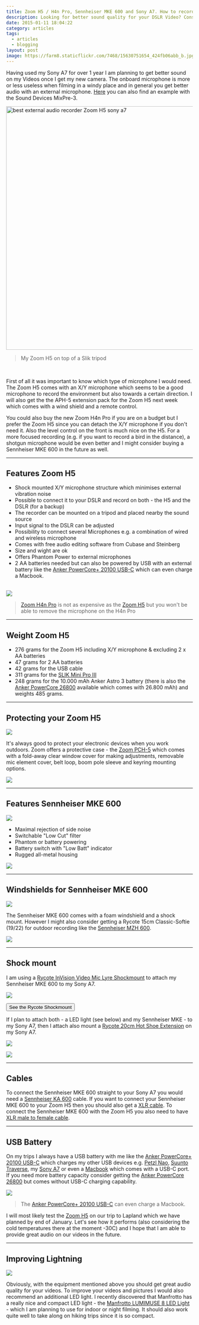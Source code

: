 ```yaml
---
title: Zoom H5 / H4n Pro, Sennheiser MKE 600 and Sony A7. How to record nature sound for your DSLR videos.
description: Looking for better sound quality for your DSLR Video? Consider the Zoom H5 and the Sennheiser MKE 600.
date: 2015-01-11 18:04:22
category: articles
tags:
  - articles
  - blogging
layout: post
image: https://farm8.staticflickr.com/7468/15630751654_424fb06abb_b.jpg
---
```


Having used my Sony A7 for over 1 year I am planning to get better sound on my Videos once I get my new camera. The onboard microphone is more or less useless when filming in a windy place and in general you get better audio with an external microphone. <a href="http://www.hikeventures.com/children_playing_ice_finland/">Here</a> you can also find an example with the Sound Devices MixPre-3.

<img src="https://farm8.staticflickr.com/7468/15630751654_424fb06abb_b.jpg" width="1024" height="657"  alt="best external audio recorder Zoom H5 sony a7">

> My Zoom H5 on top of a Slik tripod

<br>
<!--more-->

First of all it was important to know which type of microphone I would need. The Zoom H5 comes with an X/Y microphone which seems to be a good microphone to record the environment but also towards a certain direction. I will also get the the APH-5 extension pack for the Zoom H5 next week which comes with a wind shield and a remote control.

You could also buy the new Zoom H4n Pro if you are on a budget but I prefer the Zoom H5 since you can detach the X/Y microphone if you don't need it. Also the level control on the front is much nice on the H5. For a more focused recording (e.g. if you want to record a bird in the distance), a shotgun microphone would be even better and I might consider buying a Sennheiser MKE 600 in the future as well.

---

## Features Zoom H5

* Shock mounted X/Y microphone structure which minimises external vibration noise
* Possible to connect it to your DSLR and record on both - the H5 and the DSLR (for a backup)
* The recorder can be mounted on a tripod and placed nearby the sound source
* Input signal to the DSLR can be adjusted
* Possibility to connect several Microphones e.g. a combination of wired and wireless microphone
* Comes with free audio editing software from Cubase and Steinberg
* Size and wight are ok
* Offers Phantom Power to external microphones
* 2 AA batteries needed but can also be powered by USB with an external battery like the <a href="http://amzn.to/2dUEsTA" >Anker PowerCore+ 20100 USB-C</a> which can even charge a Macbook.<br><br>

<a href="https://www.amazon.com/gp/product/B01DPOXS8I/ref=as_li_tl?ie=UTF8&camp=1789&creative=9325&creativeASIN=B01DPOXS8I&linkCode=as2&tag=hikeve-20&linkId=d6756281cccce37b51ac1e66a6c4b15a"  target="_blank"><img border="0" src="//ws-na.amazon-adsystem.com/widgets/q?_encoding=UTF8&MarketPlace=US&ASIN=B01DPOXS8I&ServiceVersion=20070822&ID=AsinImage&WS=1&Format=_SL250_&tag=hikeve-20" ></a><img src="//ir-na.amazon-adsystem.com/e/ir?t=hikeve-20&l=am2&o=1&a=B01DPOXS8I" width="1" height="1" border="0" alt="" style="border:none !important; margin:0px !important;" />

> <a href="https://www.amazon.com/gp/product/B01DPOXS8I/ref=as_li_tl?ie=UTF8&camp=1789&creative=9325&creativeASIN=B01DPOXS8I&linkCode=as2&tag=hikeve-20&linkId=d6756281cccce37b51ac1e66a6c4b15a" target="_blank" >Zoom H4n Pro</a> is not as expensive as the <a href="http://amzn.to/1yTJDZs" >Zoom H5</a> but you won't be able to remove the microphone on the H4n Pro

---

## Weight Zoom H5

* 276 grams for the Zoom H5 including X/Y microphone & excluding 2 x AA batteries
* 47 grams for 2 AA batteries
* 42 grams for the USB cable
* 311 grams for the <a href="http://amzn.to/1wKEtsW" >SLIK Mini Pro III</a>
* 248 grams for the 10.000 mAh Anker Astro 3 battery (there is also the <a href="http://amzn.to/1slxquk" >Anker PowerCore 26800</a> available which comes with 26.800 mAh) and weights 485 grams.

---

## Protecting your Zoom H5
<a href="https://www.amazon.com/gp/product/B01AJJJ7DC/ref=as_li_tl?ie=UTF8&camp=1789&creative=9325&creativeASIN=B01AJJJ7DC&linkCode=as2&tag=hikeve-20&linkId=247cd61d562300cfe371dc0677685d3e" ><img border="0" src="//ws-na.amazon-adsystem.com/widgets/q?_encoding=UTF8&MarketPlace=US&ASIN=B01AJJJ7DC&ServiceVersion=20070822&ID=AsinImage&WS=1&Format=_SL250_&tag=hikeve-20" ></a><img src="//ir-na.amazon-adsystem.com/e/ir?t=hikeve-20&l=am2&o=1&a=B01AJJJ7DC" width="1" height="1" border="0" alt="" style="border:none !important; margin:0px !important;" />

It's always good to protect your electronic devices when you work outdoors. Zoom offers a protective case - the <a href="http://amzn.to/2eG64un"  target="_blank">Zoom PCH-5</a> which comes with a fold-away clear window cover for making adjustments, removable mic element cover, belt loop, boom pole sleeve and keyring mounting options.

<a href="http://amzn.to/2eG64un" ><img src="http://www.hikeventures.com/buy.gif"></a>


---

## Features Sennheiser MKE 600
<a href="https://www.amazon.com/gp/product/B00FX8V3SC/ref=as_li_tl?ie=UTF8&camp=1789&creative=9325&creativeASIN=B00FX8V3SC&linkCode=as2&tag=hikeve-20&linkId=3aa4b145ca3f3324fd64485a61572ae2" ><img border="0" src="//ws-na.amazon-adsystem.com/widgets/q?_encoding=UTF8&MarketPlace=US&ASIN=B00FX8V3SC&ServiceVersion=20070822&ID=AsinImage&WS=1&Format=_SL250_&tag=hikeve-20" ></a><img src="//ir-na.amazon-adsystem.com/e/ir?t=hikeve-20&l=am2&o=1&a=B00FX8V3SC" width="1" height="1" border="0" alt="" style="border:none !important; margin:0px !important;" />

- Maximal rejection of side noise
- Switchable "Low Cut" filter
- Phantom or battery powering
- Battery switch with "Low Batt" indicator
- Rugged all-metal housing

<a href="https://www.amazon.com/gp/product/B00FX8V3SC/ref=as_li_tl?ie=UTF8&camp=1789&creative=9325&creativeASIN=B00FX8V3SC&linkCode=as2&tag=hikeve-20&linkId=3aa4b145ca3f3324fd64485a61572ae2" ><img src="http://www.hikeventures.com/buy.gif"></a>


---

## Windshields for Sennheiser MKE 600
<a href="https://www.amazon.com/gp/product/B00B8Z76X0/ref=as_li_tl?ie=UTF8&camp=1789&creative=9325&creativeASIN=B00B8Z76X0&linkCode=as2&tag=hikeve-20&linkId=17b78af7afe16f089958b85dbfab4df7" ><img border="0" src="//ws-na.amazon-adsystem.com/widgets/q?_encoding=UTF8&MarketPlace=US&ASIN=B00B8Z76X0&ServiceVersion=20070822&ID=AsinImage&WS=1&Format=_SL250_&tag=hikeve-20" ></a><img src="//ir-na.amazon-adsystem.com/e/ir?t=hikeve-20&l=am2&o=1&a=B00B8Z76X0" width="1" height="1" border="0" alt="" style="border:none !important; margin:0px !important;" />

The Sennheiser MKE 600 comes with a foam windshield and a shock mount. However I might also consider getting a Rycote 15cm Classic-Softie (19/22) for outdoor recording like the <a href="http://amzn.to/2eFD5po"  target="_blank">Sennheiser MZH 600</a>.

<a href="http://amzn.to/2eFD5po" ><img src="http://www.hikeventures.com/buy.gif"></a>


---

## Shock mount
I am using a <a href="http://amzn.to/2eqJE2f"  target="_blank">
Rycote InVision Video Mic Lyre Shockmount</a> to attach my Sennheiser MKE 600 to my Sony A7.

<a href="https://www.amazon.com/gp/product/B002YN87TC/ref=as_li_tl?ie=UTF8&camp=1789&creative=9325&creativeASIN=B002YN87TC&linkCode=as2&tag=hikeve-20&linkId=5f90b9756621b31c6852a03052a06213" ><img border="0" src="//ws-na.amazon-adsystem.com/widgets/q?_encoding=UTF8&MarketPlace=US&ASIN=B002YN87TC&ServiceVersion=20070822&ID=AsinImage&WS=1&Format=_SL250_&tag=hikeve-20"   target="_blank"></a><img src="//ir-na.amazon-adsystem.com/e/ir?t=hikeve-20&l=am2&o=1&a=B002YN87TC" width="1" height="1" border="0" alt="" style="border:none !important; margin:0px !important;" />

<a href="https://www.amazon.com/gp/product/B002JBFCKQ/ref=as_li_tl?ie=UTF8&camp=1789&creative=9325&creativeASIN=B002JBFCKQ&linkCode=as2&tag=hikeve-20&linkId=fdba43b0525dc406576809977d70dd60" ><button class="btn btn-danger">See the Rycote Shockmount</button></a>


If I plan to attach both - a LED light (see below) and my Sennheiser MKE - to my Sony A7, then I attach also mount a <a href="http://amzn.to/2eH2pwO"  target="_blank">Rycote 20cm Hot Shoe Extension</a> on my Sony A7.

<a href="https://www.amazon.com/gp/product/B002JBFCKQ/ref=as_li_tl?ie=UTF8&camp=1789&creative=9325&creativeASIN=B002JBFCKQ&linkCode=as2&tag=hikeve-20&linkId=fdba43b0525dc406576809977d70dd60"><img border="0" src="//ws-na.amazon-adsystem.com/widgets/q?_encoding=UTF8&MarketPlace=US&ASIN=B002JBFCKQ&ServiceVersion=20070822&ID=AsinImage&WS=1&Format=_SL250_&tag=hikeve-20"   target="_blank"></a><img src="//ir-na.amazon-adsystem.com/e/ir?t=hikeve-20&l=am2&o=1&a=B002JBFCKQ" width="1" height="1" border="0" alt="" style="border:none !important; margin:0px !important;" />

<a href="https://www.amazon.com/gp/product/B002JBFCKQ/ref=as_li_tl?ie=UTF8&camp=1789&creative=9325&creativeASIN=B002JBFCKQ&linkCode=as2&tag=hikeve-20&linkId=fdba43b0525dc406576809977d70dd60" ><img src="http://www.hikeventures.com/buy.gif"></a>


---

## Cables
To connect the Sennheiser MKE 600 straight to your Sony A7 you would need a <a href="http://amzn.to/2ebT0gZ"  target="_blank">Sennheiser KA 600</a> cable. If you want to connect your Sennheiser MKE 600 to your Zoom H5 then you should also get a <a href="http://amzn.to/2eG7o0g"  target="_blank">XLR cable</a>. To connect the Sennheiser MKE 600 with the Zoom H5 you also need to have <a href="http://amzn.to/2eHakul"  target="_blank">XLR male to female cable</a>.

---

## USB Battery
On my trips I always have a USB battery with me like the <a href="http://amzn.to/2dUGdQL" >Anker PowerCore+ 20100 USB-C</a> which charges my other USB devices e.g. <a href="http://amzn.to/2fdRC07"  target="_blank">Petzl Nao</a>, <a href="http://amzn.to/2f5Skgv"  target="_blank">Suunto Traverse</a>, my <a href="http://amzn.to/2f5Tskf"  target="_blank">Sony A7</a> or even a <a href="http://amzn.to/2f5QEnp"  taret="_blank">Macbook</a> which comes with a USB-C port. If you need more battery capacity consider getting the <a href="http://amzn.to/1slxquk"  target="_blank">Anker PowerCore 26800</a> but comes without USB-C charging capability.

<a href="https://www.amazon.com/gp/product/B014ZO46LK/ref=as_li_tl?ie=UTF8&camp=1789&creative=9325&creativeASIN=B014ZO46LK&linkCode=as2&tag=hikeve-20&linkId=ad49d381abb62421b7d52b531f5d1679" ><img border="0" src="//ws-na.amazon-adsystem.com/widgets/q?_encoding=UTF8&MarketPlace=US&ASIN=B014ZO46LK&ServiceVersion=20070822&ID=AsinImage&WS=1&Format=_SL250_&tag=hikeve-20" ></a><img src="//ir-na.amazon-adsystem.com/e/ir?t=hikeve-20&l=am2&o=1&a=B014ZO46LK" width="1" height="1" border="0" alt="" style="border:none !important; margin:0px !important;" />

> The <a href="http://amzn.to/2dUGdQL" >Anker PowerCore+ 20100 USB-C</a> can even charge a Macbook.

I will most likely test the <a href="http://amzn.to/1yTJDZs" >Zoom H5</a> on our trip to Lapland which we have planned by end of January. Let's see how it performs (also considering the cold temperatures there at the moment -30C) and I hope that I am able to provide great audio on our videos in the future.

---

## Improving Lightning
<a href="https://www.amazon.com/gp/product/B00WS2EL62/ref=as_li_tl?ie=UTF8&camp=1789&creative=9325&creativeASIN=B00WS2EL62&linkCode=as2&tag=hikeve-20&linkId=5c8074fcaceaf51adaf93e9d9ff0de8c" ><img border="0" src="//ws-na.amazon-adsystem.com/widgets/q?_encoding=UTF8&MarketPlace=US&ASIN=B00WS2EL62&ServiceVersion=20070822&ID=AsinImage&WS=1&Format=_SL250_&tag=hikeve-20" ></a><img src="//ir-na.amazon-adsystem.com/e/ir?t=hikeve-20&l=am2&o=1&a=B00WS2EL62" width="1" height="1" border="0" alt="" style="border:none !important; margin:0px !important;" />

Obviously, with the equipment mentioned above you should get great audio quality for your videos. To improve your videos and pictures I would also recommend an additional LED light. I recently discovered that Manfrotto has a really nice and compact LED light - the <a href="http://amzn.to/2eG3GnK"  target="_blank">Manfrotto LUMIMUSE 8 LED Light</a> - which I am planning to use for indoor or night filming. It should also work quite well to take along on hiking trips since it is so compact.

